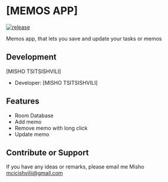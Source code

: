 <!-- Just fill in the brackets -->
# [MEMOS APP]

[![release](https://img.shields.io/badge/release-v1.0-red.svg?style=flat-square)]()

Memos app, that lets you save and update your tasks or memos

Development
-----------
[MISHO TSITSISHVILI]

- Developer: [MISHO TSITSISHVILI]

Features
--------

- Room Database
- Add memo
- Remove memo with long click
- Update memo


Contribute or Support
---------------------

If you have any ideas or remarks, please email me Misho mcicishvilii@gmail.com
